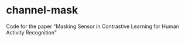 # channel-mask
Code for the paper "Masking Sensor in Contrastive Learning for Human Activity Recognition"
